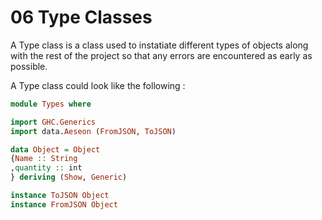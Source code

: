# 06 Type Classes


A Type class is a class used to instatiate different types of objects along with the rest of the project so that any errors are encountered as early as possible.

A Type class could look like the following :

```haskell 
module Types where 

import GHC.Generics
import data.Aeseon (FromJSON, ToJSON)

data Object = Object
{Name :: String
,quantity :: int
} deriving (Show, Generic)

instance ToJSON Object
instance FromJSON Object
```
